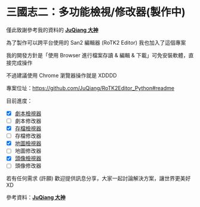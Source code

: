 # 三國志二：多功能檢視/修改器(製作中)

僅此致謝參考我的資料的 **[JuQiang 大神](https://github.com/JuQiang/RoTK2Editor_Python)**

為了製作可以跨平台使用的 San2 編輯器 (RoTK2 Editor) 我也加入了這個專案

我的開發方針是「使用 Browser 進行檔案存讀 & 編輯 & 下載」可免安裝軟體，直接完成操作

不過建議使用 Chrome 瀏覽器操作就是 XDDDD

專案位址：https://github.com/JuQiang/RoTK2Editor_Python#readme

目前進度：

- [x] [劇本檢視器](scenario.html)
- [ ] 劇本修改器
- [x] [存檔檢視器](savedata.html)
- [ ] 存檔修改器
- [x] [地圖檢視器](hexdata.html)
- [ ] 地圖修改器
- [x] [頭像檢視器](kaodata.html)
- [ ] 頭像修改器

若有任何需求 (許願) 歡迎提供訊息分享，大家一起討論解決方案，讓世界更美好 XD

參考資料：**[JuQiang 大神](https://github.com/JuQiang/RoTK2Editor_Python)**

